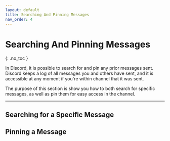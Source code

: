 ```yaml
---
layout: default
title: Searching And Pinning Messages
nav_order: 4
---
```


# Searching And Pinning Messages
{: .no_toc }

In Discord, it is possible to search for and pin any prior messages sent. Discord keeps a log of all messages you and others have sent, and it is accessible at any moment if you're within channel that it was sent.

The purpose of this section is show you how to both search for specific messages, as well as pin them for easy access in the channel.

---

## Searching for a Specific Message


## Pinning a Message

